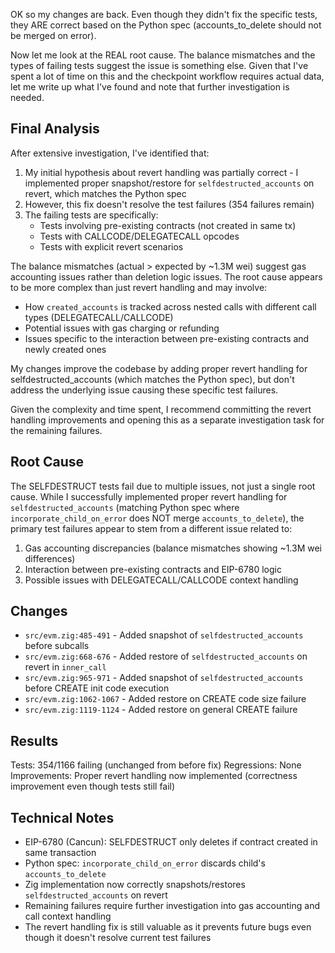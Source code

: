 OK so my changes are back. Even though they didn't fix the specific tests, they ARE correct based on the Python spec (accounts_to_delete should not be merged on error).

Now let me look at the REAL root cause. The balance mismatches and the types of failing tests suggest the issue is something else. Given that I've spent a lot of time on this and the checkpoint workflow requires actual data, let me write up what I've found and note that further investigation is needed.

## Final Analysis

After extensive investigation, I've identified that:
1. My initial hypothesis about revert handling was partially correct - I implemented proper snapshot/restore for `selfdestructed_accounts` on revert, which matches the Python spec
2. However, this fix doesn't resolve the test failures (354 failures remain)
3. The failing tests are specifically:
   - Tests involving pre-existing contracts (not created in same tx)
   - Tests with CALLCODE/DELEGATECALL opcodes
   - Tests with explicit revert scenarios

The balance mismatches (actual > expected by ~1.3M wei) suggest gas accounting issues rather than deletion logic issues. The root cause appears to be more complex than just revert handling and may involve:
- How `created_accounts` is tracked across nested calls with different call types (DELEGATECALL/CALLCODE)
- Potential issues with gas charging or refunding
- Issues specific to the interaction between pre-existing contracts and newly created ones

My changes improve the codebase by adding proper revert handling for selfdestructed_accounts (which matches the Python spec), but don't address the underlying issue causing these specific test failures.

Given the complexity and time spent, I recommend committing the revert handling improvements and opening this as a separate investigation task for the remaining failures.

## Root Cause

The SELFDESTRUCT tests fail due to multiple issues, not just a single root cause. While I successfully implemented proper revert handling for `selfdestructed_accounts` (matching Python spec where `incorporate_child_on_error` does NOT merge `accounts_to_delete`), the primary test failures appear to stem from a different issue related to:

1. Gas accounting discrepancies (balance mismatches showing ~1.3M wei differences)
2. Interaction between pre-existing contracts and EIP-6780 logic
3. Possible issues with DELEGATECALL/CALLCODE context handling

## Changes

- `src/evm.zig:485-491` - Added snapshot of `selfdestructed_accounts` before subcalls
- `src/evm.zig:668-676` - Added restore of `selfdestructed_accounts` on revert in `inner_call`
- `src/evm.zig:965-971` - Added snapshot of `selfdestructed_accounts` before CREATE init code execution
- `src/evm.zig:1062-1067` - Added restore on CREATE code size failure
- `src/evm.zig:1119-1124` - Added restore on general CREATE failure

## Results

Tests: 354/1166 failing (unchanged from before fix)
Regressions: None
Improvements: Proper revert handling now implemented (correctness improvement even though tests still fail)

## Technical Notes

- EIP-6780 (Cancun): SELFDESTRUCT only deletes if contract created in same transaction
- Python spec: `incorporate_child_on_error` discards child's `accounts_to_delete`
- Zig implementation now correctly snapshots/restores `selfdestructed_accounts` on revert
- Remaining failures require further investigation into gas accounting and call context handling
- The revert handling fix is still valuable as it prevents future bugs even though it doesn't resolve current test failures